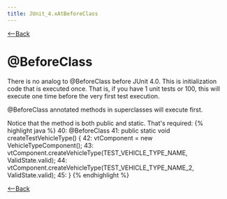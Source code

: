 ```yaml
---
title: JUnit_4.xAtBeforeClass
---
```

[<--Back](JUnit_4.x#AtBeforeClass)

# @BeforeClass

There is no analog to @BeforeClass before JUnit 4.0. This is initialization code that is executed once. That is, if you have 1 unit tests or 100, this will execute one time before the very first test execution.

@BeforeClass annotated methods in superclasses will execute first.

Notice that the method is both public and static. That's required:
{% highlight java %}
40:     @BeforeClass
41:     public static void createTestVehicleType() {
42:         vtComponent = new VehicleTypeComponent();
43:         vtComponent.createVehicleType(TEST_VEHICLE_TYPE_NAME, ValidState.valid);
44:         vtComponent.createVehicleType(TEST_VEHICLE_TYPE_NAME_2, ValidState.valid);
45:     }
{% endhighlight %}

[<--Back](JUnit_4.x#AtBeforeClass)
